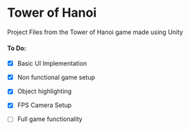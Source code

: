# Tower of Hanoi
Project Files from the Tower of Hanoi game made using Unity

#### To Do:
- [x] Basic UI Implementation
- [x] Non functional game setup
- [x] Object highlighting
- [x] FPS Camera Setup
- [ ] Full game functionality


